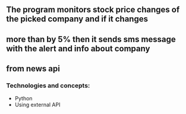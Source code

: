 ## The program monitors stock price changes of the picked company and if it changes
## more than by 5% then it sends sms message with the alert and info about company
## from news api
### Technologies and concepts:
- Python
- Using external API
